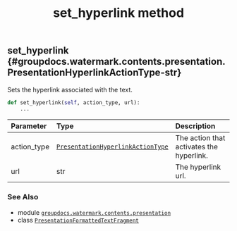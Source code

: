 ﻿---
title: set_hyperlink method
second_title: GroupDocs.Watermark for Python via .NET API References
description: 
type: docs
url: /python-net/groupdocs.watermark.contents.presentation/presentationformattedtextfragment/set_hyperlink/
is_root: false
weight: 30
---

## set_hyperlink {#groupdocs.watermark.contents.presentation.PresentationHyperlinkActionType-str}

Sets the hyperlink associated with the text.



```python
def set_hyperlink(self, action_type, url):
    ...
```


| Parameter | Type | Description |
| :- | :- | :- |
| action_type | [`PresentationHyperlinkActionType`](/watermark/python-net/groupdocs.watermark.contents.presentation/presentationhyperlinkactiontype) | The action that activates the hyperlink. |
| url | str | The hyperlink url. |



### See Also
* module [`groupdocs.watermark.contents.presentation`](../../)
* class [`PresentationFormattedTextFragment`](/watermark/python-net/groupdocs.watermark.contents.presentation/presentationformattedtextfragment)
